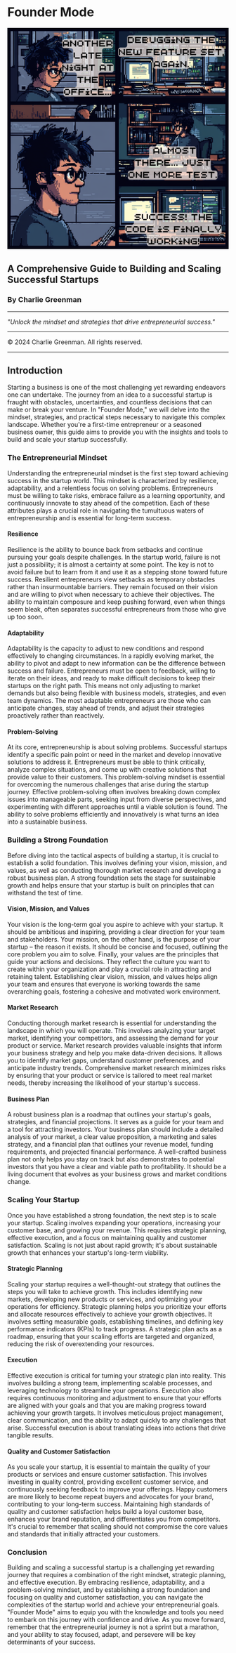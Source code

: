 # Founder Mode

![Founder Mode Cover Image](founder-mode.png)

## A Comprehensive Guide to Building and Scaling Successful Startups

### By Charlie Greenman

---

*"Unlock the mindset and strategies that drive entrepreneurial success."*

---

© 2024 Charlie Greenman. All rights reserved.

---

## Introduction

Starting a business is one of the most challenging yet rewarding endeavors one can undertake. The journey from an idea to a successful startup is fraught with obstacles, uncertainties, and countless decisions that can make or break your venture. In "Founder Mode," we will delve into the mindset, strategies, and practical steps necessary to navigate this complex landscape. Whether you're a first-time entrepreneur or a seasoned business owner, this guide aims to provide you with the insights and tools to build and scale your startup successfully.

### The Entrepreneurial Mindset

Understanding the entrepreneurial mindset is the first step toward achieving success in the startup world. This mindset is characterized by resilience, adaptability, and a relentless focus on solving problems. Entrepreneurs must be willing to take risks, embrace failure as a learning opportunity, and continuously innovate to stay ahead of the competition. Each of these attributes plays a crucial role in navigating the tumultuous waters of entrepreneurship and is essential for long-term success.

#### Resilience

Resilience is the ability to bounce back from setbacks and continue pursuing your goals despite challenges. In the startup world, failure is not just a possibility; it is almost a certainty at some point. The key is not to avoid failure but to learn from it and use it as a stepping stone toward future success. Resilient entrepreneurs view setbacks as temporary obstacles rather than insurmountable barriers. They remain focused on their vision and are willing to pivot when necessary to achieve their objectives. The ability to maintain composure and keep pushing forward, even when things seem bleak, often separates successful entrepreneurs from those who give up too soon.

#### Adaptability

Adaptability is the capacity to adjust to new conditions and respond effectively to changing circumstances. In a rapidly evolving market, the ability to pivot and adapt to new information can be the difference between success and failure. Entrepreneurs must be open to feedback, willing to iterate on their ideas, and ready to make difficult decisions to keep their startups on the right path. This means not only adjusting to market demands but also being flexible with business models, strategies, and even team dynamics. The most adaptable entrepreneurs are those who can anticipate changes, stay ahead of trends, and adjust their strategies proactively rather than reactively.

#### Problem-Solving

At its core, entrepreneurship is about solving problems. Successful startups identify a specific pain point or need in the market and develop innovative solutions to address it. Entrepreneurs must be able to think critically, analyze complex situations, and come up with creative solutions that provide value to their customers. This problem-solving mindset is essential for overcoming the numerous challenges that arise during the startup journey. Effective problem-solving often involves breaking down complex issues into manageable parts, seeking input from diverse perspectives, and experimenting with different approaches until a viable solution is found. The ability to solve problems efficiently and innovatively is what turns an idea into a sustainable business.

### Building a Strong Foundation

Before diving into the tactical aspects of building a startup, it is crucial to establish a solid foundation. This involves defining your vision, mission, and values, as well as conducting thorough market research and developing a robust business plan. A strong foundation sets the stage for sustainable growth and helps ensure that your startup is built on principles that can withstand the test of time.

#### Vision, Mission, and Values

Your vision is the long-term goal you aspire to achieve with your startup. It should be ambitious and inspiring, providing a clear direction for your team and stakeholders. Your mission, on the other hand, is the purpose of your startup – the reason it exists. It should be concise and focused, outlining the core problem you aim to solve. Finally, your values are the principles that guide your actions and decisions. They reflect the culture you want to create within your organization and play a crucial role in attracting and retaining talent. Establishing clear vision, mission, and values helps align your team and ensures that everyone is working towards the same overarching goals, fostering a cohesive and motivated work environment.

#### Market Research

Conducting thorough market research is essential for understanding the landscape in which you will operate. This involves analyzing your target market, identifying your competitors, and assessing the demand for your product or service. Market research provides valuable insights that inform your business strategy and help you make data-driven decisions. It allows you to identify market gaps, understand customer preferences, and anticipate industry trends. Comprehensive market research minimizes risks by ensuring that your product or service is tailored to meet real market needs, thereby increasing the likelihood of your startup's success.

#### Business Plan

A robust business plan is a roadmap that outlines your startup's goals, strategies, and financial projections. It serves as a guide for your team and a tool for attracting investors. Your business plan should include a detailed analysis of your market, a clear value proposition, a marketing and sales strategy, and a financial plan that outlines your revenue model, funding requirements, and projected financial performance. A well-crafted business plan not only helps you stay on track but also demonstrates to potential investors that you have a clear and viable path to profitability. It should be a living document that evolves as your business grows and market conditions change.

### Scaling Your Startup

Once you have established a strong foundation, the next step is to scale your startup. Scaling involves expanding your operations, increasing your customer base, and growing your revenue. This requires strategic planning, effective execution, and a focus on maintaining quality and customer satisfaction. Scaling is not just about rapid growth; it's about sustainable growth that enhances your startup's long-term viability.

#### Strategic Planning

Scaling your startup requires a well-thought-out strategy that outlines the steps you will take to achieve growth. This includes identifying new markets, developing new products or services, and optimizing your operations for efficiency. Strategic planning helps you prioritize your efforts and allocate resources effectively to achieve your growth objectives. It involves setting measurable goals, establishing timelines, and defining key performance indicators (KPIs) to track progress. A strategic plan acts as a roadmap, ensuring that your scaling efforts are targeted and organized, reducing the risk of overextending your resources.

#### Execution

Effective execution is critical for turning your strategic plan into reality. This involves building a strong team, implementing scalable processes, and leveraging technology to streamline your operations. Execution also requires continuous monitoring and adjustment to ensure that your efforts are aligned with your goals and that you are making progress toward achieving your growth targets. It involves meticulous project management, clear communication, and the ability to adapt quickly to any challenges that arise. Successful execution is about translating ideas into actions that drive tangible results.

#### Quality and Customer Satisfaction

As you scale your startup, it is essential to maintain the quality of your products or services and ensure customer satisfaction. This involves investing in quality control, providing excellent customer service, and continuously seeking feedback to improve your offerings. Happy customers are more likely to become repeat buyers and advocates for your brand, contributing to your long-term success. Maintaining high standards of quality and customer satisfaction helps build a loyal customer base, enhances your brand reputation, and differentiates you from competitors. It's crucial to remember that scaling should not compromise the core values and standards that initially attracted your customers.

### Conclusion

Building and scaling a successful startup is a challenging yet rewarding journey that requires a combination of the right mindset, strategic planning, and effective execution. By embracing resilience, adaptability, and a problem-solving mindset, and by establishing a strong foundation and focusing on quality and customer satisfaction, you can navigate the complexities of the startup world and achieve your entrepreneurial goals. "Founder Mode" aims to equip you with the knowledge and tools you need to embark on this journey with confidence and drive. As you move forward, remember that the entrepreneurial journey is not a sprint but a marathon, and your ability to stay focused, adapt, and persevere will be key determinants of your success.